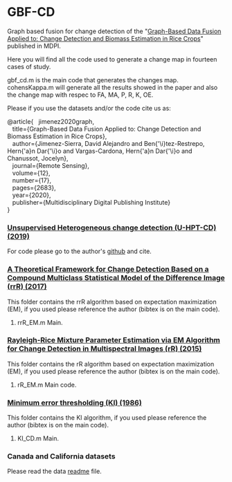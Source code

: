 # GBF-CD
Graph based fusion for change detection of the "[Graph-Based Data Fusion Applied to: Change Detection and Biomass Estimation in Rice Crops](https://www.mdpi.com/2072-4292/12/17/2683)" published in MDPI.

Here you will find all the code used to generate a change map in fourteen cases of study.

gbf_cd.m is the main code that generates the changes map.
cohensKappa.m will generate all the results showed in the paper and also the change map with respec to FA, MA, P, R, K, OE.

Please if you use the datasets and/or the code cite us as:<br/>

@article{&nbsp;&nbsp;&nbsp;jimenez2020graph,<br/>
         &nbsp;&nbsp;&nbsp;title={Graph-Based Data Fusion Applied to: Change Detection and Biomass Estimation in Rice Crops},<br/>
         &nbsp;&nbsp;&nbsp;author={Jimenez-Sierra, David Alejandro and Ben{\'\i}tez-Restrepo, Hern{\'a}n Dar{\'\i}o and Vargas-Cardona, Hern{\'a}n Dar{\'\i}o and Chanussot, Jocelyn},<br/>
         &nbsp;&nbsp;&nbsp;journal={Remote Sensing},<br/>
         &nbsp;&nbsp;&nbsp;volume={12},<br/>
         &nbsp;&nbsp;&nbsp;number={17},<br/>
         &nbsp;&nbsp;&nbsp;pages={2683},<br/>
         &nbsp;&nbsp;&nbsp;year={2020},<br/>
         &nbsp;&nbsp;&nbsp;publisher={Multidisciplinary Digital Publishing Institute}<br/>
        }


### [Unsupervised Heterogeneous change detection (U-HPT-CD) (2019)](https://doi.org/10.1109/TGRS.2019.2930348)
  For code please go to the author's [github](https://github.com/llu025/Heterogeneous_CD) and cite.

### [A Theoretical Framework for Change Detection Based on a Compound Multiclass Statistical Model of the Difference Image (rrR) (2017)](https://doi.org/10.1109/TGRS.2017.2759663)
  This folder contains the rrR algorithm based on expectation maximization (EM), if you used please reference the author (bibtex is on the main code).
  
  1. rrR_EM.m Main.

### [Rayleigh-Rice Mixture Parameter Estimation via EM Algorithm for Change Detection in Multispectral Images (rR) (2015)](https://doi.org/10.1109/TIP.2015.2474710)
  This folder contains the rR algorithm based on expectation maximization (EM), if you used please reference the author (bibtex is on the main code).
  
  1. rR_EM.m Main code.


### [Minimum error thresholding (KI) (1986)](https://doi.org/10.1016/0031-3203(86)90030-0)

  This folder contains the KI algorithm, if you used please reference the author (bibtex is on the main code).
  
  1. KI_CD.m Main.
   

### Canada and California datasets

Please read the data [readme](https://github.com/DavidJimenezS/GBF-CD/tree/master/Data) file.
